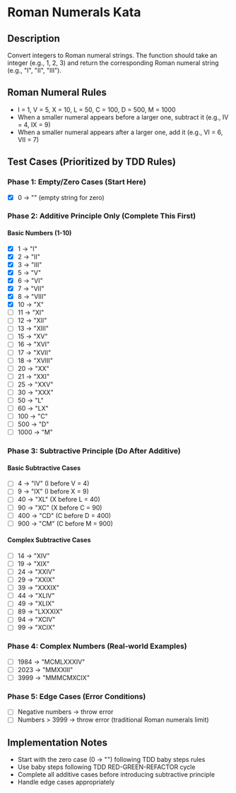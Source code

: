 # Roman Numerals Kata

## Description
Convert integers to Roman numeral strings. The function should take an integer (e.g., 1, 2, 3) and return the corresponding Roman numeral string (e.g., "I", "II", "III").

## Roman Numeral Rules
- I = 1, V = 5, X = 10, L = 50, C = 100, D = 500, M = 1000
- When a smaller numeral appears before a larger one, subtract it (e.g., IV = 4, IX = 9)
- When a smaller numeral appears after a larger one, add it (e.g., VI = 6, VII = 7)

## Test Cases (Prioritized by TDD Rules)

### Phase 1: Empty/Zero Cases (Start Here)
- [x] 0 → "" (empty string for zero)

### Phase 2: Additive Principle Only (Complete This First)
#### Basic Numbers (1-10)
- [x] 1 → "I"
- [x] 2 → "II"
- [x] 3 → "III"
- [x] 5 → "V"
- [x] 6 → "VI"
- [x] 7 → "VII"
- [x] 8 → "VIII"
- [x] 10 → "X"
- [ ] 11 → "XI"
- [ ] 12 → "XII"
- [ ] 13 → "XIII"
- [ ] 15 → "XV"
- [ ] 16 → "XVI"
- [ ] 17 → "XVII"
- [ ] 18 → "XVIII"
- [ ] 20 → "XX"
- [ ] 21 → "XXI"
- [ ] 25 → "XXV"
- [ ] 30 → "XXX"
- [ ] 50 → "L"
- [ ] 60 → "LX"
- [ ] 100 → "C"
- [ ] 500 → "D"
- [ ] 1000 → "M"

### Phase 3: Subtractive Principle (Do After Additive)
#### Basic Subtractive Cases
- [ ] 4 → "IV" (I before V = 4)
- [ ] 9 → "IX" (I before X = 9)
- [ ] 40 → "XL" (X before L = 40)
- [ ] 90 → "XC" (X before C = 90)
- [ ] 400 → "CD" (C before D = 400)
- [ ] 900 → "CM" (C before M = 900)

#### Complex Subtractive Cases
- [ ] 14 → "XIV"
- [ ] 19 → "XIX"
- [ ] 24 → "XXIV"
- [ ] 29 → "XXIX"
- [ ] 39 → "XXXIX"
- [ ] 44 → "XLIV"
- [ ] 49 → "XLIX"
- [ ] 89 → "LXXXIX"
- [ ] 94 → "XCIV"
- [ ] 99 → "XCIX"

### Phase 4: Complex Numbers (Real-world Examples)
- [ ] 1984 → "MCMLXXXIV"
- [ ] 2023 → "MMXXIII"
- [ ] 3999 → "MMMCMXCIX"

### Phase 5: Edge Cases (Error Conditions)
- [ ] Negative numbers → throw error
- [ ] Numbers > 3999 → throw error (traditional Roman numerals limit)

## Implementation Notes
- Start with the zero case (0 → "") following TDD baby steps rules
- Use baby steps following TDD RED-GREEN-REFACTOR cycle
- Complete all additive cases before introducing subtractive principle
- Handle edge cases appropriately
